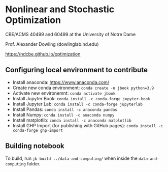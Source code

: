 # Nonlinear and Stochastic Optimization

CBE/ACMS 40499 and 60499 at the University of Notre Dame

Prof. Alexander Dowling (dowlinglab.nd.edu)

https://ndcbe.github.io/optimization


## Configuring local environment to contribute
* Install anaconda: https://www.anaconda.com/
* Create new conda environment: `conda create -n jbook python=3.9`
* Activate new environemnt: `conda activate jbook`
* Install Jupyter Book: `conda install -c conda-forge jupyter-book`
* Install Jupyter Lab: `conda install -c conda-forge jupyterlab`
* Install Pandas: `conda install -c anaconda pandas`
* Install Numpy: `conda install -c anaconda numpy`
* Install matplotlib: `conda install -c anaconda matplotlib`
* Install GHP Import (for publishing with GitHub pages): `conda install -c conda-forge ghp-import`

## Building notebook
To build, run `jb build ../data-and-computing/` when inside the `data-and-computing` folder.
